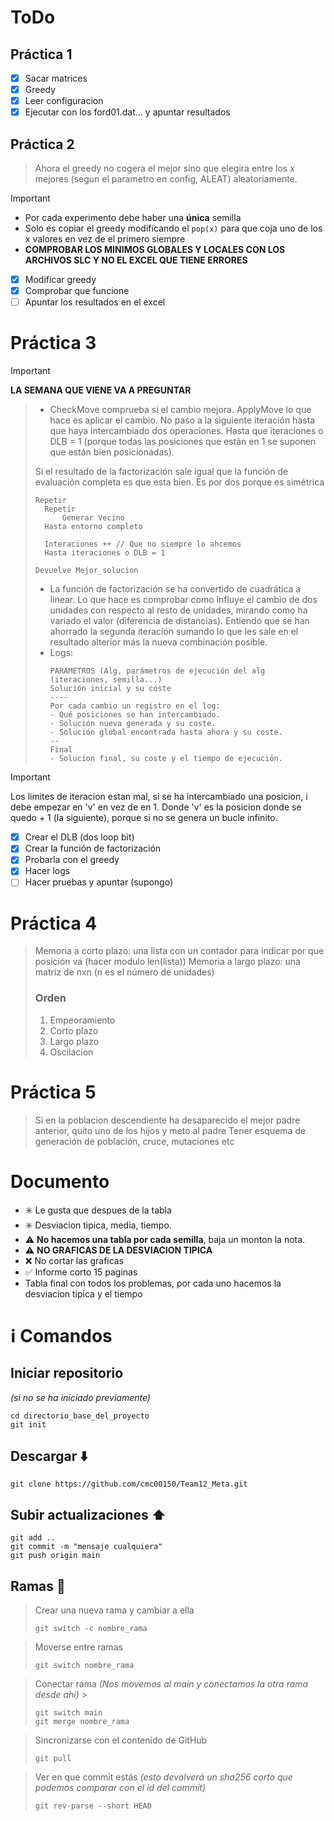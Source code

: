 # ToDo
## Práctica 1
- [x] Sacar matrices
- [x] Greedy
- [x] Leer configuracion
- [x] Ejecutar con los ford01.dat... y apuntar resultados
## Práctica 2
> Ahora el greedy no cogera el mejor sino que elegira entre los x mejores (segun el parametro en config, ALEAT) aleatoriamente.

> [!IMPORTANT]
> - Por cada experimento debe haber una **única** semilla
> - Solo es copiar el greedy modificando el `pop(x)` para que coja uno de los x valores en vez de el primero siempre
> - **COMPROBAR LOS MINIMOS GLOBALES Y LOCALES CON LOS ARCHIVOS SLC Y NO EL EXCEL QUE TIENE ERRORES**

- [X] Modificar greedy
- [X] Comprobar que funcione
- [ ] Apuntar los resultados en el excel

# Práctica 3
> [!IMPORTANT]
> **LA SEMANA QUE VIENE VA A PREGUNTAR**

> - CheckMove comprueba si el cambio mejora.
>   ApplyMove lo que hace es aplicar el cambio.
>   No paso a la siguiente iteración hasta que haya intercambiado dos operaciones.
>   Hasta que iteraciones o DLB = 1 (porque todas las posiciones que están en 1 se suponen que están bien posicionadas).
>
> Si el resultado de la factorización sale igual que la función de evaluación completa es que esta bien. Es por dos porque es simétrica
>
> ```
> Repetir
> 	Repetir
> 		Generar Vecino
> 	Hasta entorno completo
> 
> 	Interaciones ++ // Que no siempre lo ahcemos
> 	Hasta iteraciones o DLB = 1
>
> Devuelve Mejor_solucion
> ```
>
> - La función de factorización se ha convertido de cuadrática a linear. Lo que hace es comprobar como influye el cambio de dos unidades con respecto al resto de unidades, mirando como ha variado el valor (diferencia de distancias). Entiendo que se han ahorrado la segunda iteración sumando lo que les sale en el resultado alterior más la nueva combinación posible.
> - Logs:
>   ```
>   PARÁMETROS (Alg, parámetros de ejecución del alg (iteraciones, semilla...)
>   Solución inicial y su coste
>   ----
>   Por cada cambio un registro en el log:
>   - Qué posiciones se han intercambiado.
>   - Solución nueva generada y su coste.
>   - Solución global encontrada hasta ahora y su coste.
>   --
>   Final
>   - Solucion final, su coste y el tiempo de ejecución.
>   ```

> [!IMPORTANT]
> Los limites de iteracion estan mal, si se ha intercambiado una posicion, i debe empezar en 'v' en vez de en 1. Donde 'v' es la posicion donde se quedo + 1 (la siguiente), porque si no se genera un bucle infinito.

- [X] Crear el DLB (dos loop bit)
- [X] Crear la función de factorización
- [X] Probarla con el greedy
- [X] Hacer logs
- [ ] Hacer pruebas y apuntar (supongo)

# Práctica 4
> Memoria a corto plazo: una lista con un contador para indicar por que posición va (hacer modulo len(lista))
> Memoria a largo plazo: una matriz de nxn (n es el número de unidades)
> ### Orden
> 1. Empeoramiento
> 2. Corto plazo
> 3. Largo plazo
> 4. Oscilacion

# Práctica 5
>   Si en la poblacion descendiente ha desaparecido el mejor padre anterior, quito uno de los hijos y meto al padre
> Tener esquema de generación de población, cruce, mutaciones etc

# Documento
- ✳️ Le gusta que despues de la tabla
- ✳️ Desviacion tipica, media, tiempo.
- ⚠️ **No hacemos una tabla por cada semilla**, baja un monton la nota.
- ⚠️ **NO GRAFICAS DE LA DESVIACION TIPICA**
- ❌ No cortar las graficas
- ✅ Informe corto 15 paginas
- Tabla final con todos los problemas, por cada uno hacemos la desviacion tipica y el tiempo

# ℹ️ Comandos
## Iniciar repositorio 
_(si no se ha iniciado previamente)_
```
cd directorio_base_del_proyecto
git init
```
## Descargar ⬇️
```
git clone https://github.com/cmc00150/Team12_Meta.git
```
## Subir actualizaciones ⬆️
```
git add ..
git commit -m "mensaje cualquiera"
git push origin main
```
## Ramas 🌳 
> Crear una nueva rama y cambiar a ella
> ```
> git switch -c nombre_rama
> ```

> Moverse entre ramas
> ```
> git switch nombre_rama
>```

> Conectar rama
>  _(Nos movemos al main y conectamos la otra rama desde ahi)_ >
> ```
> git switch main
> git merge nombre_rama
>```

> Sincronizarse con el contenido de GitHub
> ```
> git pull
> ```

> Ver en que commit estás
> _(esto devolverá un sha256 corto que podemos comparar con el id del commit)_
> ```
> git rev-parse --short HEAD
> ```
